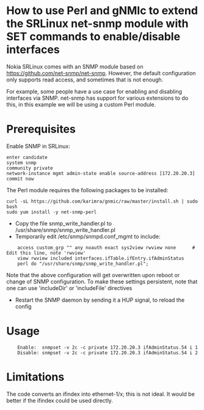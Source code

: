 # How to use Perl and gNMIc to extend the SRLinux net-snmp module with SET commands to enable/disable interfaces

Nokia SRLinux comes with an SNMP module based on https://github.com/net-snmp/net-snmp. However, the default configuration only supports read access, and sometimes that is not enough.

For example, some people have a use case for enabling and disabling interfaces via SNMP. net-snmp has support for various extensions to do this, in this example we will be using a custom Perl module.

# Prerequisites
Enable SNMP in SRLinux:
````
enter candidate
system snmp
community private
network-instance mgmt admin-state enable source-address [172.20.20.3]
commit now
````

The Perl module requires the following packages to be installed:
````
curl -sL https://github.com/karimra/gnmic/raw/master/install.sh | sudo bash
sudo yum install -y net-snmp-perl
````

* Copy the file snmp_write_handler.pl to /usr/share/snmp/snmp_write_handler.pl
* Temporarily edit /etc/snmp/snmpd.conf_mgmt to include:
````
    access custom_grp "" any noauth exact sys2view rwview none      # Edit this line, note 'rwview'
    view rwview included interfaces.ifTable.ifEntry.ifAdminStatus
    perl do "/usr/share/snmp/snmp_write_handler.pl";
````
  Note that the above configuration will get overwritten upon reboot or change of SNMP configuration.
  To make these settings persistent, note that one can use 'includeDir' or 'includeFile' directives

* Restart the SNMP daemon by sending it a HUP signal, to reload the config

# Usage
````
    Enable:  snmpset -v 2c -c private 172.20.20.3 ifAdminStatus.54 i 1
    Disable: snmpset -v 2c -c private 172.20.20.3 ifAdminStatus.54 i 2
````

# Limitations
The code converts an ifindex into ethernet-1/x; this is not ideal. It would be better if the ifindex could be used directly.
